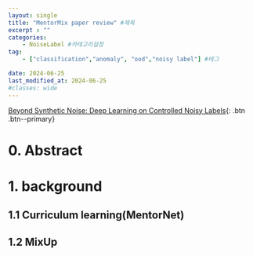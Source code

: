 ```yaml
---
layout: single
title: "MentorMix paper review" #제목
excerpt : ""
categories: 
    - NoiseLabel #카테고리설정
tag: 
    - ["classification","anomaly", "ood","noisy label"] #테그

date: 2024-06-25
last_modified_at: 2024-06-25
#classes: wide    
---
```


[Beyond Synthetic Noise: Deep Learning on Controlled Noisy Labels](https://arxiv.org/pdf/1911.09781){: .btn .btn--primary}

# 0. Abstract


# 1. background

## 1.1 Curriculum learning(MentorNet)

## 1.2 MixUp